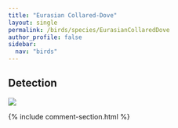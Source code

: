 ```yaml
---
title: "Eurasian Collared-Dove"
layout: single
permalink: /birds/species/EurasianCollaredDove
author_profile: false
sidebar:
  nav: "birds"
---
```


<h2>Detection</h2>

<img src="https://beallen.github.io/DevelopmentWebsite/assets/images/birds/EurasianCollaredDove/det.jpg">

{% include comment-section.html %}
